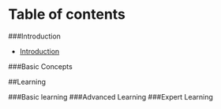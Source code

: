 # Table of contents

###Introduction
* [Introduction](README.md)

###Basic Concepts

##Learning

###Basic learning
###Advanced Learning
###Expert Learning